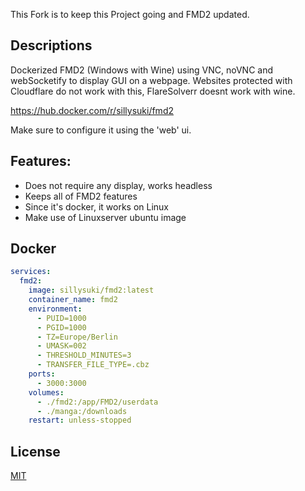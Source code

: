 This Fork is to keep this Project going and FMD2 updated.

## Descriptions

Dockerized FMD2 (Windows with Wine) using VNC, noVNC and webSocketify to display GUI on a webpage.
Websites protected with Cloudflare do not work with this, FlareSolverr doesnt work with wine.

https://hub.docker.com/r/sillysuki/fmd2

Make sure to configure it using the 'web' ui.

## Features:
* Does not require any display, works headless
* Keeps all of FMD2 features
* Since it's docker, it works on Linux
* Make use of Linuxserver ubuntu image

## Docker
```yaml
services:
  fmd2:
    image: sillysuki/fmd2:latest
    container_name: fmd2
    environment:
      - PUID=1000
      - PGID=1000
      - TZ=Europe/Berlin
      - UMASK=002
      - THRESHOLD_MINUTES=3
      - TRANSFER_FILE_TYPE=.cbz
    ports:
      - 3000:3000
    volumes:
      - ./fmd2:/app/FMD2/userdata
      - ./manga:/downloads
    restart: unless-stopped
```

## License
[MIT](https://choosealicense.com/licenses/mit/)
